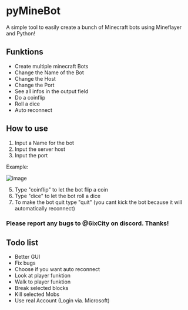 # pyMineBot

A simple tool to easily create a bunch of Minecraft bots using Mineflayer and Python!

## Funktions 

- Create multiple minecraft Bots
- Change the Name of the Bot
- Change the Host
- Change the Port
- See all infos in the output field
- Do a coinflip
- Roll a dice
- Auto reconnect

## How to use

1. Input a Name for the bot
2. Input the server host
3. Input the port

Example:

![image](https://github.com/user-attachments/assets/619678da-e5e0-45a4-96c7-e13783406c92)



  
5. Type "coinflip" to let the bot flip a coin
6. Type "dice" to let the bot roll a dice
7. To make the bot quit type "quit" (you cant kick the bot because it will automatically reconnect)

### Please report any bugs to @6ixCity on discord. Thanks!

## Todo list

- Better GUI
- Fix bugs
- Choose if you want auto reconnect
- Look at player funktion
- Walk to player funktion
- Break selected blocks
- Kill selected Mobs
- Use real Account (Login via. Microsoft)
